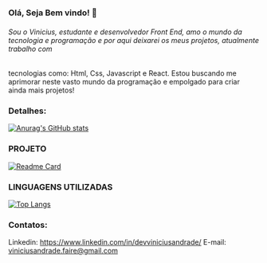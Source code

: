 ### Olá, Seja Bem vindo! 👋

###### Sou o Vinicius, estudante e desenvolvedor Front End, amo o mundo da tecnologia e programação e por aqui deixarei os meus projetos, atualmente trabalho com
tecnologias como: Html, Css, Javascript e React. Estou buscando me aprimorar neste vasto mundo da programação e empolgado para criar ainda mais projetos!

### Detalhes:
[![Anurag's GitHub stats](https://github-readme-stats.vercel.app/api?username=iViniciusAndrade&show_icons=true&theme=dark)](https://github.com/anuraghazra/github-readme-stats)

### PROJETO

[![Readme Card](https://github-readme-stats.vercel.app/api/pin/?username=iViniciusAndrade&repo=Tik-tok-Project&theme=dark
)](https://github.com/anuraghazra/github-readme-stats)

### LINGUAGENS UTILIZADAS

[![Top Langs](https://github-readme-stats.vercel.app/api/top-langs/?username=iViniciusAndrade&layout=compact&theme=dark)](https://github.com/anuraghazra/github-readme-stats)

### Contatos:
Linkedin: https://www.linkedin.com/in/devviniciusandrade/
E-mail: viniciusandrade.faire@gmail.com
